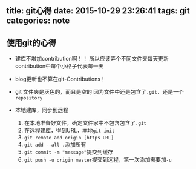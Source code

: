 title: git心得
date: 2015-10-29 23:26:41
tags: git
categories: note
---
## 使用git的心得

<!--more-->

- 建库不增加contribution啊！！
  所以应该弄个不同文件夹每天更新
  contribution中每个小格子代表每一天

- blog更新也不算在git-Contributions！

- git 文件夹是灰色的，而且是空的
  因为文件中还是包含了`.git`，还是一个`repository`

- 本地建库，同步到远程

  1. 在本地准备好文件，确定文件家中不包含包含了`.git`
  2. 在远程建库，得到URL，本地`git init`
  3. `git remote add origin [https URL]`
  4. `git add --all .`添加所有
  5. `git commit -m "message"`提交到缓存
  6. `git push -u origin master`提交到远程，第一次添加需要加`-u`



